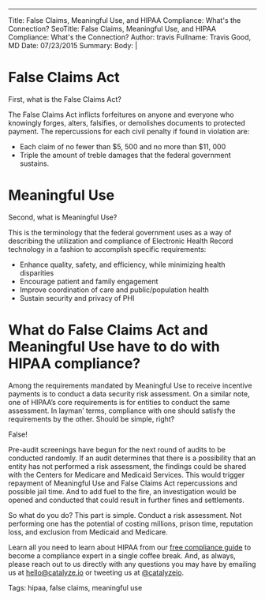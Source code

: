 ---
Title: False Claims, Meaningful Use, and HIPAA Compliance: What's the Connection?
SeoTitle: False Claims, Meaningful Use, and HIPAA Compliance: What's the Connection?
Author: travis
Fullname: Travis Good, MD
Date: 07/23/2015
Summary: 
Body: |
# False Claims Act

First, what is the False Claims Act? 

The False Claims Act inflicts forfeitures on anyone and everyone who knowingly forges, alters, falsifies, or demolishes documents to protected payment. The repercussions for each civil penalty if found in violation are:

- Each claim of no fewer than $5, 500 and no more than $11, 000
- Triple the amount of treble damages that the federal government sustains.

# Meaningful Use

Second, what is Meaningful Use?

This is the terminology that the federal government uses as a way of describing the utilization and compliance of Electronic Health Record technology in a fashion to accomplish specific requirements:

- Enhance quality, safety, and efficiency, while minimizing health disparities
- Encourage patient and family engagement 
- Improve coordination of care and public/population health
- Sustain security and privacy of PHI

# What do False Claims Act and Meaningful Use have to do with HIPAA compliance?

Among the requirements mandated by Meaningful Use to receive incentive payments is to conduct a data security risk assessment. On a similar note, one of HIPAA’s core requirements is for entities to conduct the same assessment. In layman’ terms, compliance with one should satisfy the requirements by the other. Should be simple, right?

False!

Pre-audit screenings have begun for the next round of audits to be conducted randomly. If an audit determines that there is a possibility that an entity has not performed a risk assessment, the findings could be shared with the Centers for Medicare and Medicaid Services. This would trigger repayment of Meaningful Use and False Claims Act repercussions and possible jail time. And to add fuel to the fire, an investigation would be opened and conducted that could result in further fines and settlements.

So what do you do?
This part is simple. Conduct a risk assessment. Not performing one has the potential of costing millions, prison time, reputation loss, and exclusion from Medicaid and Medicare.

Learn all you need to learn about HIPAA from our [free compliance guide](https://catalyze.io/hipaa-compliance/) to become a compliance expert in a single coffee break. And, as always, please reach out to us directly with any questions you may have by emailing us at [hello@catalyze.io](hello@catalyze.io) or tweeting us at [@catalyzeio](https://twitter.com/catalyzeio).

Tags: hipaa, false claims, meaningful use
